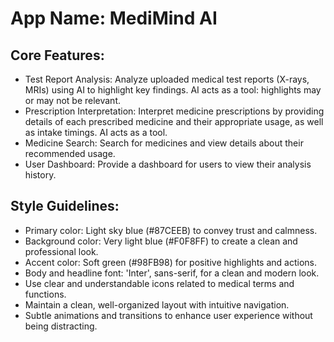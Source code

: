 # **App Name**: MediMind AI

## Core Features:

- Test Report Analysis: Analyze uploaded medical test reports (X-rays, MRIs) using AI to highlight key findings. AI acts as a tool: highlights may or may not be relevant.
- Prescription Interpretation: Interpret medicine prescriptions by providing details of each prescribed medicine and their appropriate usage, as well as intake timings. AI acts as a tool.
- Medicine Search: Search for medicines and view details about their recommended usage.
- User Dashboard: Provide a dashboard for users to view their analysis history.

## Style Guidelines:

- Primary color: Light sky blue (#87CEEB) to convey trust and calmness.
- Background color: Very light blue (#F0F8FF) to create a clean and professional look.
- Accent color: Soft green (#98FB98) for positive highlights and actions.
- Body and headline font: 'Inter', sans-serif, for a clean and modern look.
- Use clear and understandable icons related to medical terms and functions.
- Maintain a clean, well-organized layout with intuitive navigation.
- Subtle animations and transitions to enhance user experience without being distracting.